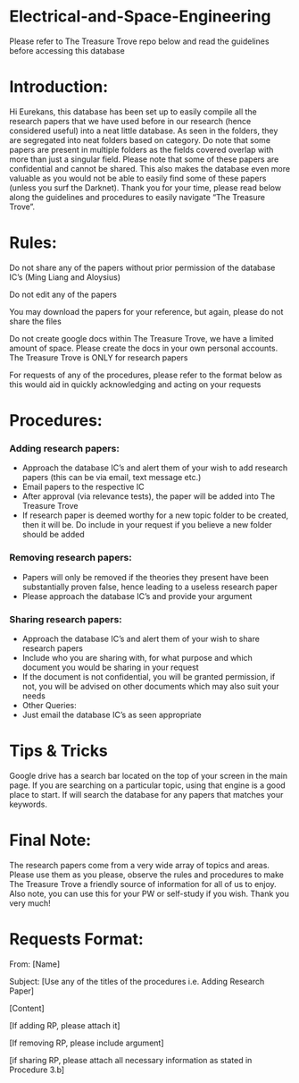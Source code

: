 # Electrical-and-Space-Engineering
Please refer to The Treasure Trove repo below and read the guidelines before accessing this database

<H1> Introduction: </H1>
<p>Hi Eurekans, this database has been set up to easily compile all the research papers that we have used before in our research (hence considered useful) into a neat little database. As seen in the folders, they are segregated into neat folders based on category. Do note that some papers are present in multiple folders as the fields covered overlap with more than just a singular field. Please note that some of these papers are confidential and cannot be shared. This also makes the database even more valuable as you would not be able to easily find some of these papers (unless you surf the Darknet). Thank you for your time, please read below along the guidelines and procedures to easily navigate “The Treasure Trove”.</p>

<H1> Rules: </H1>
<p> Do not share any of the papers without prior permission of the database IC’s (Ming Liang and Aloysius) </p>
<p> Do not edit any of the papers </p>
<p> You may download the papers for your reference, but again, please do not share the files </p>
<p> Do not create google docs within The Treasure Trove, we have a limited amount of space. Please create the docs in your own personal accounts. The Treasure Trove is ONLY for research papers </p>
<p> For requests of any of the procedures, please refer to the format below as this would aid in quickly acknowledging and acting on your requests </p>

<H1> Procedures: </H1>

<H3> Adding research papers: </h3>
<ul>
<li> Approach the database IC’s and alert them of your wish to add research papers (this can be via email, text message etc.) </li>
<li> Email papers to the respective IC </li>
<li> After approval (via relevance tests), the paper will be added into The Treasure Trove </li>
<li> If research paper is deemed worthy for a new topic folder to be created, then it will be. Do include in your request if you believe a new folder should be added </li>
</ul>

<h3> Removing research papers: </h3>
<ul>
<li> Papers will only be removed if the theories they present have been substantially proven false, hence leading to a useless research paper </li>
<li> Please approach the database IC’s and provide your argument </li>
</ul>

<h3> Sharing research papers: </h3>
<ul>
<li> Approach the database IC’s and alert them of your wish to share research papers </li>
<li> Include who you are sharing with, for what purpose and which document you would be sharing in your request </li>
<li> If the document is not confidential, you will be granted permission, if not, you will be advised on other documents which may also suit your needs </li>
<li> Other Queries: </li>
<li> Just email the database IC’s as seen appropriate </li>
</ul>

<H1>Tips & Tricks </H1>
<p> Google drive has a search bar located on the top of your screen in the main page. If you are searching on a 		particular topic, using that engine is a good place to start. If will search the database for any papers that matches 		your keywords. </p>

<H1>Final Note: </H1>
<p> The research papers come from a very wide array of topics and areas. Please use them as you please, observe the rules and procedures to make The Treasure Trove a friendly source of information for all of us to enjoy. Also note, you can use this for your PW or self-study if you wish. Thank you very much! </p>

<H1>Requests Format: </H1>
<div>
<p> From: [Name] </p>
<p> Subject: [Use any of the titles of the procedures i.e. Adding Research Paper] </p>
<p> [Content] </p>
<p> [If adding RP, please attach it] </p>
<p> [If removing RP, please include argument] </p>
<p> [if sharing RP, please attach all necessary information as stated in Procedure 3.b] </p>
</div>
